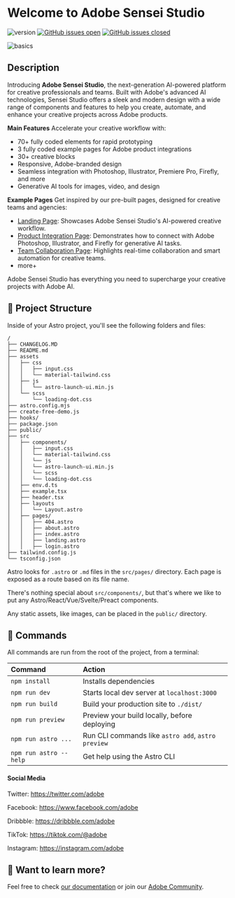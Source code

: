 # Welcome to Adobe Sensei Studio

![version](https://img.shields.io/badge/version-1.0.1-blue.svg) [![GitHub issues open](https://img.shields.io/github/issues/creativetimofficial/astro-launch-ui.svg?maxAge=2592000)](https://github.com/creativetimofficial/astro-launch-ui/issues?q=is%3Aopen+is%3Aissue) [![GitHub issues closed](https://img.shields.io/github/issues-closed-raw/creativetimofficial/astro-launch-ui.svg?maxAge=2592000)](https://github.com/creativetimofficial/astro-launch-ui/issues?q=is%3Aissue+is%3Aclosed)

![basics](https://raw.githubusercontent.com/creativetimofficial/public-assets/master/astro/astrolaunch-ui-free.jpg)

## Description

Introducing **Adobe Sensei Studio**, the next-generation AI-powered platform for creative professionals and teams. Built with Adobe's advanced AI technologies, Sensei Studio offers a sleek and modern design with a wide range of components and features to help you create, automate, and enhance your creative projects across Adobe products.

**Main Features**
Accelerate your creative workflow with:
- 70+ fully coded elements for rapid prototyping
- 3 fully coded example pages for Adobe product integrations
- 30+ creative blocks
- Responsive, Adobe-branded design
- Seamless integration with Photoshop, Illustrator, Premiere Pro, Firefly, and more
- Generative AI tools for images, video, and design

**Example Pages**
Get inspired by our pre-built pages, designed for creative teams and agencies:
- [Landing Page](#): Showcases Adobe Sensei Studio's AI-powered creative workflow.
- [Product Integration Page](#): Demonstrates how to connect with Adobe Photoshop, Illustrator, and Firefly for generative AI tasks.
- [Team Collaboration Page](#): Highlights real-time collaboration and smart automation for creative teams.
- more+

Adobe Sensei Studio has everything you need to supercharge your creative projects with Adobe AI.


## 🚀 Project Structure

Inside of your Astro project, you'll see the following folders and files:

```
/
├── CHANGELOG.MD
├── README.md
├── assets
│   ├── css
│   │   ├── input.css
│   │   └── material-tailwind.css
│   ├── js
│   │   └── astro-launch-ui.min.js
│   └── scss
│       └── loading-dot.css
├── astro.config.mjs
├── create-free-demo.js
├── hooks/
├── package.json
├── public/
├── src
│   ├── components/
│   │   ├── input.css
│   │   └── material-tailwind.css
│   │   └── js
│   │   └── astro-launch-ui.min.js
│   │   └── scss
│   │   └── loading-dot.css
│   ├── env.d.ts
│   ├── example.tsx
│   ├── header.tsx
│   ├── layouts
│   │   └── Layout.astro
│   ├── pages/
│   │   ├── 404.astro
│   │   ├── about.astro
│   │   ├── index.astro
│   │   ├── landing.astro
│   │   ├── login.astro
├── tailwind.config.js
└── tsconfig.json
```

Astro looks for `.astro` or `.md` files in the `src/pages/` directory. Each page is exposed as a route based on its file name.

There's nothing special about `src/components/`, but that's where we like to put any Astro/React/Vue/Svelte/Preact components.

Any static assets, like images, can be placed in the `public/` directory.

## 🧞 Commands

All commands are run from the root of the project, from a terminal:

| Command                | Action                                             |
| :--------------------- | :------------------------------------------------- |
| `npm install`          | Installs dependencies                              |
| `npm run dev`          | Starts local dev server at `localhost:3000`        |
| `npm run build`        | Build your production site to `./dist/`            |
| `npm run preview`      | Preview your build locally, before deploying       |
| `npm run astro ...`    | Run CLI commands like `astro add`, `astro preview` |
| `npm run astro --help` | Get help using the Astro CLI                       |

#### Social Media

Twitter: <https://twitter.com/adobe>

Facebook: <https://www.facebook.com/adobe>

Dribbble: <https://dribbble.com/adobe>

TikTok: <https://tiktok.com/@adobe>

Instagram: <https://instagram.com/adobe>

## 👀 Want to learn more?

Feel free to check [our documentation](https://www.adobe.com/sensei-studio/docs) or join our [Adobe Community](https://community.adobe.com/).
